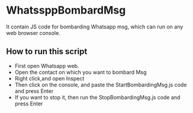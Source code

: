 # WhatssppBombardMsg
It contain JS code for bombarding  Whatsapp msg, which can run on any web browser console.

## How to run this script

- First open Whatsapp web.
- Open the contact on which you want to bombard Msg 
- Right click,and open Inspect 
- Then click on the console, and paste the StartBombardingMsg.js code and press Enter
- If you want to stop it, then run the StopBombardingMsg.js code and press Enter